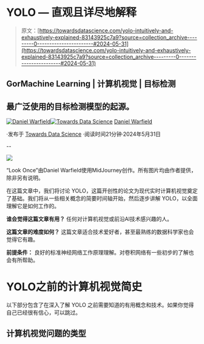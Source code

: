 # YOLO — 直观且详尽地解释

> 原文：[https://towardsdatascience.com/yolo-intuitively-and-exhaustively-explained-83143925c7a9?source=collection_archive---------0-----------------------#2024-05-31](https://towardsdatascience.com/yolo-intuitively-and-exhaustively-explained-83143925c7a9?source=collection_archive---------0-----------------------#2024-05-31)

## GorMachine Learning | 计算机视觉 | 目标检测

## 最广泛使用的目标检测模型的起源。

[](https://medium.com/@danielwarfield1?source=post_page---byline--83143925c7a9--------------------------------)[![Daniel Warfield](../Images/c1c8b4dd514f6813e08e401401324bca.png)](https://medium.com/@danielwarfield1?source=post_page---byline--83143925c7a9--------------------------------)[](https://towardsdatascience.com/?source=post_page---byline--83143925c7a9--------------------------------)[![Towards Data Science](../Images/a6ff2676ffcc0c7aad8aaf1d79379785.png)](https://towardsdatascience.com/?source=post_page---byline--83143925c7a9--------------------------------) [Daniel Warfield](https://medium.com/@danielwarfield1?source=post_page---byline--83143925c7a9--------------------------------)

·发布于 [Towards Data Science](https://towardsdatascience.com/?source=post_page---byline--83143925c7a9--------------------------------) ·阅读时间21分钟·2024年5月31日

--

![](../Images/15e034ac49ec3b25f11fd8f036137837.png)

“Look Once”由Daniel Warfield使用MidJourney创作。所有图片均由作者提供，除非另有说明。

在这篇文章中，我们将讨论 YOLO，这篇开创性的论文为现代实时计算机视觉奠定了基础。我们将从一些相关概念的简要时间轴开始，然后逐步讲解 YOLO，以全面理解它是如何工作的。

**谁会觉得这篇文章有用？** 任何对计算机视觉或前沿AI技术感兴趣的人。

**这篇文章的难度如何？** 这篇文章适合技术爱好者，甚至最熟练的数据科学家也会觉得它有趣。

**前提条件：** 良好的标准神经网络工作原理理解。对卷积网络有一些初步的了解也会有所帮助。

# YOLO之前的计算机视觉简史

以下部分包含了在深入了解 YOLO 之前需要知道的有用概念和技术。如果你觉得自己已经很有信心，可以跳过。

## 计算机视觉问题的类型
